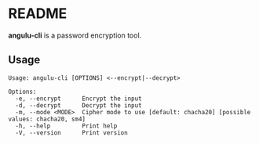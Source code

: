 # README

**angulu-cli** is a password encryption tool.

## Usage

```
Usage: angulu-cli [OPTIONS] <--encrypt|--decrypt>

Options:
  -e, --encrypt      Encrypt the input
  -d, --decrypt      Decrypt the input
  -m, --mode <MODE>  Cipher mode to use [default: chacha20] [possible values: chacha20, sm4]
  -h, --help         Print help
  -V, --version      Print version
```